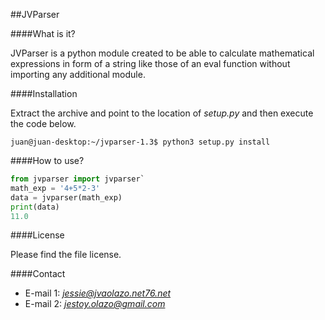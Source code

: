 ##JVParser

####What is it?

JVParser is a python module created to be able to calculate
mathematical expressions in form of a string like those of 
an eval function without importing any additional module.

####Installation

Extract the archive and point to the location of *setup.py*
and then execute the code below.

`juan@juan-desktop:~/jvparser-1.3$ python3 setup.py install`

####How to use?

```Python
from jvparser import jvparser`
math_exp = '4+5*2-3'
data = jvparser(math_exp)
print(data)
11.0
```

####License

Please find the file license.

####Contact

* E-mail 1: *jessie@jvaolazo.net76.net*
* E-mail 2: *jestoy.olazo@gmail.com*